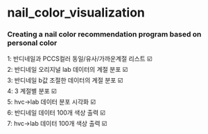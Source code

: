 # nail_color_visualization
### Creating a nail color recommendation program based on personal color

1: 반디네일과 PCCS컬러 동일/유사/가까운계절 리스트 ☑️  
2: 반디네일 오리지널 lab 데이터의 계절 분포 ☑️  
3: 반디네일 b값 조절한 데이터의 계절 분포 ☑️  
4: 3 계절별 분포 ☑️  
5: hvc->lab 데이터 분포 시각화 ☑️  
6: 반디네일 데이터 100개 색상 출력 ☑️  
7: hvc->lab 데이터 100개 색상 출력 ☑️  

